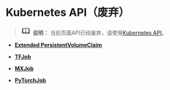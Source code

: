 # Kubernetes API（废弃）<a name="cci_02_0012"></a>

>![](public_sys-resources/icon-note.gif) **说明：** 
>当前页面API已经废弃，请使用[Kubernetes API](Kubernetes-API.md)。

-   **[Extended PersistentVolumeClaim](Extended-PersistentVolumeClaim.md)**  

-   **[TFJob](TFJob.md)**  

-   **[MXJob](MXJob.md)**  

-   **[PyTorchJob](PyTorchJob.md)**  


